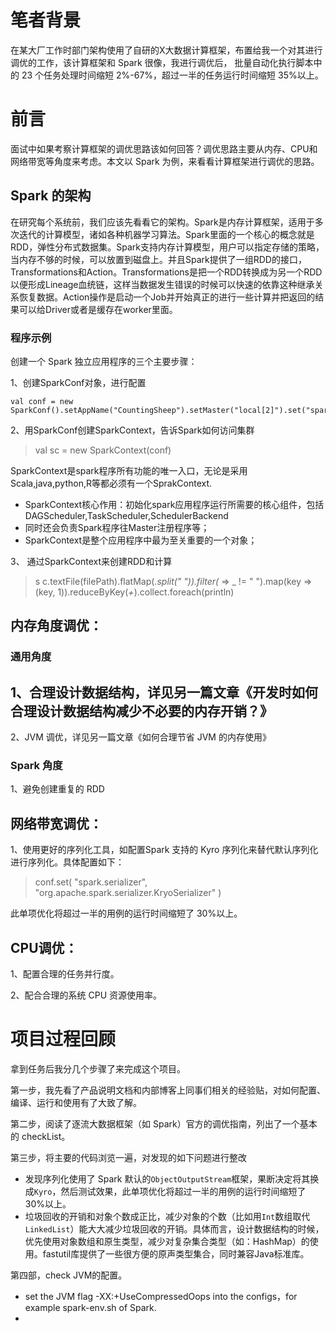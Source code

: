 # 笔者背景

在某大厂工作时部门架构使用了自研的X大数据计算框架，布置给我一个对其进行调优的工作，该计算框架和 Spark 很像，我进行调优后， 批量自动化执行脚本中的 23 个任务处理时间缩短 2%-67%，超过一半的任务运行时间缩短 35%以上。

# 前言

面试中如果考察计算框架的调优思路该如何回答？调优思路主要从内存、CPU和网络带宽等角度来考虑。本文以 Spark 为例，来看看计算框架进行调优的思路。

## Spark 的架构

在研究每个系统前，我们应该先看看它的架构。Spark是内存计算框架，适用于多次迭代的计算模型，诸如各种机器学习算法。Spark里面的一个核心的概念就是RDD，弹性分布式数据集。Spark支持内存计算模型，用户可以指定存储的策略，当内存不够的时候，可以放置到磁盘上。并且Spark提供了一组RDD的接口，Transformations和Action。Transformations是把一个RDD转换成为另一个RDD以便形成Lineage血统链，这样当数据发生错误的时候可以快速的依靠这种继承关系恢复数据。Action操作是启动一个Job并开始真正的进行一些计算并把返回的结果可以给Driver或者是缓存在worker里面。


### 程序示例

创建一个 Spark 独立应用程序的三个主要步骤：

1、创建SparkConf对象，进行配置
```
val conf = new SparkConf().setAppName("CountingSheep").setMaster("local[2]").set("spark.executor.memory","1g")
```
2、用SparkConf创建SparkContext，告诉Spark如何访问集群
> val sc = new SparkContext(conf)

SparkContext是spark程序所有功能的唯一入口，无论是采用Scala,java,python,R等都必须有一个SprakContext. 
 - SparkContext核心作用：初始化spark应用程序运行所需要的核心组件，包括DAGScheduler,TaskScheduler,SchedulerBackend 
 - 同时还会负责Spark程序往Master注册程序等； 
 - SparkContext是整个应用程序中最为至关重要的一个对象； 

3、 通过SparkContext来创建RDD和计算	
>s c.textFile(filePath).flatMap(_.split(" ")).filter(_ => _ != " ").map(key => (key, 1)).reduceByKey(_+_).collect.foreach(println)

##  内存角度调优：

### 通用角度
1、合理设计数据结构，详见另一篇文章《开发时如何合理设计数据结构减少不必要的内存开销？》
-
2、JVM 调优，详见另一篇文章《如何合理节省 JVM 的内存使用》

### Spark 角度

1、避免创建重复的 RDD

## 网络带宽调优：

1、使用更好的序列化工具，如配置Spark 支持的 Kyro 序列化来替代默认序列化进行序列化。具体配置如下：
> conf.set( "spark.serializer", "org.apache.spark.serializer.KryoSerializer" )

此单项优化将超过一半的用例的运行时间缩短了 30%以上。


## CPU调优： 
1、配置合理的任务并行度。

2、配合合理的系统 CPU 资源使用率。

# 项目过程回顾

拿到任务后我分几个步骤了来完成这个项目。

第一步，我先看了产品说明文档和内部博客上同事们相关的经验贴，对如何配置、编译、运行和使用有了大致了解。

第二步，阅读了逐流大数据框架（如 Spark）官方的调优指南，列出了一个基本的 checkList。

第三步，将主要的代码浏览一遍，对发现的如下问题进行整改
- 发现序列化使用了 Spark 默认的`ObjectOutputStream`框架，果断决定将其换成`Kyro`，然后测试效果，此单项优化将超过一半的用例的运行时间缩短了 30%以上。
- 垃圾回收的开销和对象个数成正比，减少对象的个数（比如用`Int`数组取代`LinkedList`）能大大减少垃圾回收的开销。具体而言，设计数据结构的时候，优先使用对象数组和原生类型，减少对复杂集合类型（如：HashMap）的使用。fastutil库提供了一些很方便的原声类型集合，同时兼容Java标准库。

第四部，check JVM的配置。
- set the JVM flag -XX:+UseCompressedOops into the configs，for example spark-env.sh of Spark.
- 